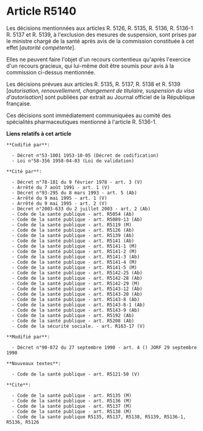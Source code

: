 # Article R5140

Les décisions mentionnées aux articles R. 5126, R. 5135, R. 5136, R. 5136-1 R. 5137 et R. 5139, à l'exclusion des mesures de
suspension, sont prises par le ministre chargé de la santé après avis de la commission constituée à cet effet [*autorité
compétente*].

Elles ne peuvent faire l'objet d'un recours contentieux qu'après l'exercice d'un recours gracieux, qui lui-même doit être
soumis pour avis à la commission ci-dessus mentionnée.

Les décisions prévues aux articles R. 5135, R. 5137, R. 5138 et R. 5139 [*autorisation, renouvellement, changement de
titulaire, suspension du visa d'autorisation*] sont publiées par extrait au Journal officiel de la République française.

Ces décisions sont immédiatement communiquées au comité des spécialités pharmaceutiques mentionné à l'article R. 5136-1.

**Liens relatifs à cet article**

	**Codifié par**:

	  - Décret n°53-1001 1953-10-05 (Décret de codification)
	  - Loi n°58-356 1958-04-03 (Loi de validation)

	**Cité par**:

	  - Décret n°78-181 du 9 février 1978 - art. 3 (V)
	  - Arrêté du 7 août 1991 - art. 1 (V)
	  - Décret n°93-295 du 8 mars 1993 - art. 5 (Ab)
	  - Arrêté du 9 mai 1995 - art. 1 (V)
	  - Arrêté du 9 mai 1995 - art. 2 (V)
	  - Décret n°2003-633 du 2 juillet 2003 - art. 2 (Ab)
	  - Code de la santé publique - art. R5054 (Ab)
	  - Code de la santé publique - art. R5089-13 (Ab)
	  - Code de la santé publique - art. R5119 (M)
	  - Code de la santé publique - art. R5126 (Ab)
	  - Code de la santé publique - art. R5139 (Ab)
	  - Code de la santé publique - art. R5141 (Ab)
	  - Code de la santé publique - art. R5141-1 (M)
	  - Code de la santé publique - art. R5141-2 (M)
	  - Code de la santé publique - art. R5141-3 (Ab)
	  - Code de la santé publique - art. R5141-4 (M)
	  - Code de la santé publique - art. R5141-5 (M)
	  - Code de la santé publique - art. R5142-25 (Ab)
	  - Code de la santé publique - art. R5142-28 (Ab)
	  - Code de la santé publique - art. R5142-29 (M)
	  - Code de la santé publique - art. R5143-12 (Ab)
	  - Code de la santé publique - art. R5143-20 (Ab)
	  - Code de la santé publique - art. R5143-8 (Ab)
	  - Code de la santé publique - art. R5143-8-1 (Ab)
	  - Code de la santé publique - art. R5143-9 (Ab)
	  - Code de la santé publique - art. R5192 (Ab)
	  - Code de la santé publique - art. R5208 (Ab)
	  - Code de la sécurité sociale. - art. R163-17 (V)

	**Modifié par**:

	  - Décret n°90-872 du 27 septembre 1990 - art. 4 () JORF 29 septembre 1990

	**Nouveaux textes**:

	  - Code de la santé publique - art. R5121-50 (V)

	**Cite**:

	  - Code de la santé publique - art. R5135 (M)
	  - Code de la santé publique - art. R5136 (M)
	  - Code de la santé publique - art. R5137 (M)
	  - Code de la santé publique - art. R5138 (M)
	  - Code de la santé publique R5135, R5137, R5138, R5139, R5136-1, R5136, R5126
